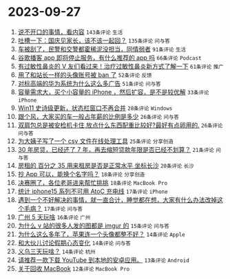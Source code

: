 # 2023-09-27

1. [说不开口的事情，看内容](https://www.v2ex.com/t/977464) `143条评论` `生活`
1. [吐槽一下：国庆见家长，该不该一起回？](https://www.v2ex.com/t/977451) `135条评论` `问与答`
1. [车被刮了，民警和交警都霍稀泥没担当，同情弱者](https://www.v2ex.com/t/977543) `91条评论` `生活`
1. [谷歌播客 app 即将停止服务，有什么推荐的 app 吗](https://www.v2ex.com/t/977447) `66条评论` `Podcast`
1. [有过敏性鼻炎的 V 友们看过来！治疗过敏性鼻炎新方式了解一下](https://www.v2ex.com/t/977542) `61条评论` `推广`
1. [用了和站长一样的头像账号被 ban 了](https://www.v2ex.com/t/977465) `52条评论` `反馈`
1. [对标高端的华为系统为什么这么多广告](https://www.v2ex.com/t/977473) `51条评论` `问与答`
1. [容量需求大，买个小容量的 iPhone ，然后扩容，是不是较优解](https://www.v2ex.com/t/977539) `33条评论` `iPhone`
1. [Win11 史诗级更新，状态栏窗口不再合并](https://www.v2ex.com/t/977487) `28条评论` `Windows`
1. [跟个风，大家买的车一般占年薪的比例是多少](https://www.v2ex.com/t/977503) `26条评论` `问与答`
1. [双肩包总是被安检机卡住,放点什么东西配重比较好?最好有点卵用的.](https://www.v2ex.com/t/977481) `26条评论` `问与答`
1. [为大姨子写了一个 csv 文件在线处理工具](https://www.v2ex.com/t/977438) `25条评论` `分享创造`
1. [30 年房贷，已经还了 7 年，再去缩短贷款年限是否已经不划算？](https://www.v2ex.com/t/977439) `21条评论` `问与答`
1. [房租的 百分之 35 用来租房是否是正常水平 坐标长沙](https://www.v2ex.com/t/977486) `20条评论` `长沙`
1. [抄 App 可以，能换个名字吗？](https://www.v2ex.com/t/977510) `18条评论` `分享创造`
1. [决赛圈了，各位老哥进来帮忙挑挑](https://www.v2ex.com/t/977462) `18条评论` `MacBook Pro`
1. [统计 iphone15 系列不可用 AtoC 充电线](https://www.v2ex.com/t/977554) `17条评论` `iPhone`
1. [遇到一个不好解决的事情，就一直合计，睡觉都在想，大家有什么办法改掉这个毛病？](https://www.v2ex.com/t/977471) `17条评论` `问与答`
1. [广州 5 天玩啥](https://www.v2ex.com/t/977513) `16条评论` `广州`
1. [为什么 v 站的很多人发的图都是 imgur 的](https://www.v2ex.com/t/977480) `15条评论` `问与答`
1. [为什么这么多年了，苹果连一个头像都整不好？](https://www.v2ex.com/t/977533) `14条评论` `Apple`
1. [和大伙儿讨论假期心态变化](https://www.v2ex.com/t/977468) `14条评论` `问与答`
1. [义乌三天玩啥？](https://www.v2ex.com/t/977443) `14条评论` `杭州`
1. [请推荐一款下载 YouTube 到本地的安卓应用。](https://www.v2ex.com/t/977458) `13条评论` `Android`
1. [关于回收 MacBook](https://www.v2ex.com/t/977500) `12条评论` `MacBook Pro`
